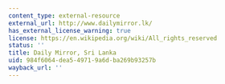 ```yaml
---
content_type: external-resource
external_url: http://www.dailymirror.lk/
has_external_license_warning: true
license: https://en.wikipedia.org/wiki/All_rights_reserved
status: ''
title: Daily Mirror, Sri Lanka
uid: 984f6064-dea5-4971-9a6d-ba269b93257b
wayback_url: ''
---
```

